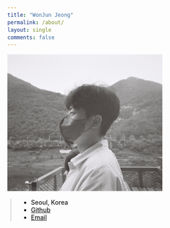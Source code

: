 ```yaml
---
title: "WonJun Jeong"
permalink: /about/
layout: single
comments: false
---
```


<div>
    <img src="/assets/images/about.JPG" alt="about" width="70%" min-width="700px" itemprop="image">
</div>

<div style="border-left: 2px solid rgba(199, 198, 198, 0.7); margin: 0.5em 0 0 0.5em; padding-left: 1.5em; font-weight: 500;">
    <ul class="author__urls social-icons">
        <li itemprop="homeLocation" itemscope itemtype="https://schema.org/Place">
          <i class="fas fa-fw fa-map-marker-alt" aria-hidden="true"></i> <span itemprop="name">  Seoul, Korea</span>
        </li>
        <li>
          <a href="https://github.com/won4885" itemprop="sameAs" rel="nofollow noopener noreferrer">
            <i class="fab fa-fw fa-github" aria-hidden="true"></i><span class="label">  Github</span>
          </a>
        </li>
        <li>
          <a href="mailto:2dcoder@naver.com">
            <meta itemprop="email" content="2dcoder@naver.com" />
            <i class="fas fa-fw fa-envelope-square" aria-hidden="true"></i><span class="label">  Email</span>
          </a>
        </li>
    </ul>
</div>